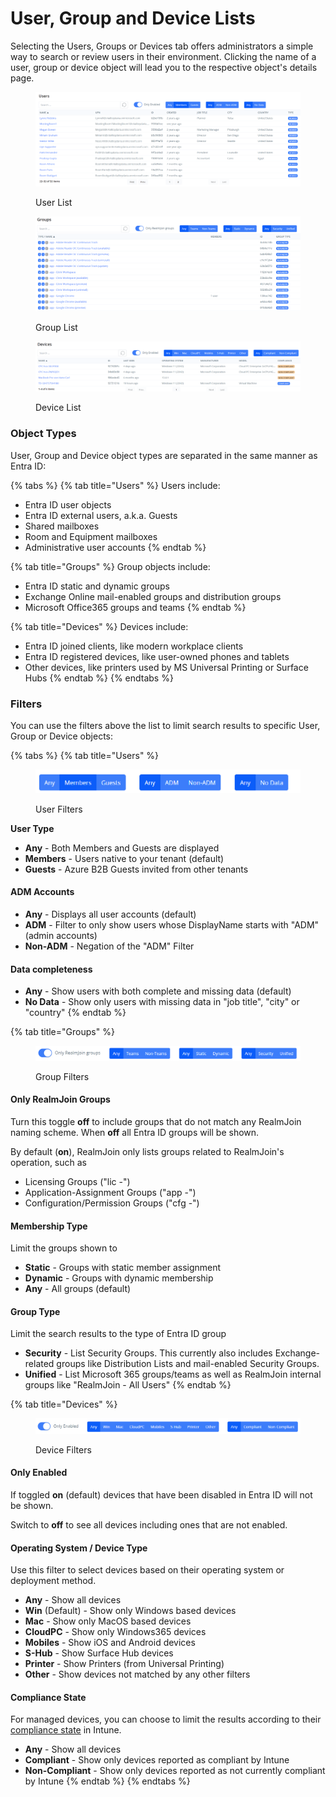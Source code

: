 # User, Group and Device Lists

Selecting the Users, Groups or Devices tab offers administrators a simple way to search or review users in their environment. Clicking the name of a user, group or device object will lead you to the respective object's details page.

<figure><img src="../../.gitbook/assets/image (193).png" alt=""><figcaption><p>User List</p></figcaption></figure>

<figure><img src="../../.gitbook/assets/image (304).png" alt=""><figcaption><p>Group List</p></figcaption></figure>

<figure><img src="../../.gitbook/assets/image (305).png" alt=""><figcaption><p>Device List</p></figcaption></figure>

### Object Types

User, Group and Device object types are separated in the same manner as Entra ID:

{% tabs %}
{% tab title="Users" %}
Users include:

* Entra ID user objects
* Entra ID external users, a.k.a. Guests
* Shared mailboxes
* Room and Equipment mailboxes
* Administrative user accounts
{% endtab %}

{% tab title="Groups" %}
Group objects include:

* Entra ID static and dynamic groups
* Exchange Online mail-enabled groups and distribution groups
* Microsoft Office365 groups and teams
{% endtab %}

{% tab title="Devices" %}
Devices include:

* Entra ID joined clients, like modern workplace clients
* Entra ID registered devices, like user-owned phones and tablets
* Other devices, like printers used by MS Universal Printing or Surface Hubs
{% endtab %}
{% endtabs %}

### Filters

You can use the filters above the list to limit search results to specific User, Group or Device objects:

{% tabs %}
{% tab title="Users" %}
<figure><img src="../../.gitbook/assets/image (183).png" alt=""><figcaption><p>User Filters</p></figcaption></figure>

**User Type**

* **Any** - Both Members and Guests are displayed
* **Members** - Users native to your tenant (default)
* **Guests** - Azure B2B Guests invited from other tenants

#### ADM Accounts

* **Any** - Displays all user accounts (default)
* **ADM** - Filter to only show users whose DisplayName starts with "ADM" (admin accounts)
* **Non-ADM** - Negation of the "ADM" Filter

#### Data completeness

* **Any** - Show users with both complete and missing data (default)
* **No Data** - Show only users with missing data in "job title", "city" or "country"
{% endtab %}

{% tab title="Groups" %}
<figure><img src="../../.gitbook/assets/image (131).png" alt=""><figcaption><p>Group Filters</p></figcaption></figure>

#### Only RealmJoin Groups

Turn this toggle **off** to include groups that do not match any RealmJoin naming scheme. When **off** all Entra ID groups will be shown.

By default (**on**), RealmJoin only lists groups related to RealmJoin's operation, such as

* Licensing Groups ("lic -")
* Application-Assignment Groups ("app -")
* Configuration/Permission Groups ("cfg -")

#### Membership Type

Limit the groups shown to

* **Static** - Groups with static member assignment
* **Dynamic** - Groups with dynamic membership
* **Any** - All groups (default)

#### Group Type

Limit the search results to the type of Entra ID group

* **Security** - List Security Groups. This currently also includes Exchange-related groups like Distribution Lists and mail-enabled Security Groups.
* **Unified** - List Microsoft 365 groups/teams as well as RealmJoin internal groups like "RealmJoin - All Users"
{% endtab %}

{% tab title="Devices" %}
<figure><img src="../../.gitbook/assets/image (110).png" alt=""><figcaption><p>Device Filters</p></figcaption></figure>

#### Only Enabled

If toggled **on** (default) devices that have been disabled in Entra ID will not be shown.

Switch to **off** to see all devices including ones that are not enabled.

#### Operating System / Device Type

Use this filter to select devices based on their operating system or deployment method.

* **Any** - Show all devices
* **Win** (Default) - Show only Windows based devices
* **Mac** - Show only MacOS based devices
* **CloudPC** - Show only Windows365 devices
* **Mobiles** - Show iOS and Android devices
* **S-Hub** - Show Surface Hub devices
* **Printer** - Show Printers (from Universal Printing)
* **Other** - Show devices not matched by any other filters

#### Compliance State

For managed devices, you can choose to limit the results according to their [compliance state](https://docs.microsoft.com/en-us/mem/intune/protect/device-compliance-get-started) in Intune.

* **Any** - Show all devices
* **Compliant** - Show only devices reported as compliant by Intune
* **Non-Compliant** - Show only devices reported as not currently compliant by Intune
{% endtab %}
{% endtabs %}
